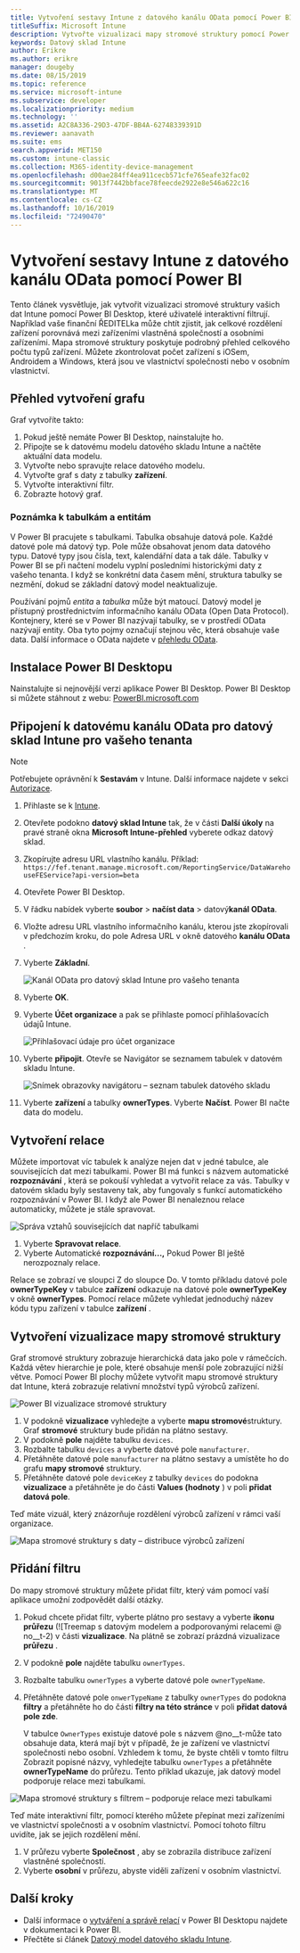 ```yaml
---
title: Vytvoření sestavy Intune z datového kanálu OData pomocí Power BI
titleSuffix: Microsoft Intune
description: Vytvořte vizualizaci mapy stromové struktury pomocí Power BI Desktopu s interaktivním filtrem z rozhraní API datového skladu Intune.
keywords: Datový sklad Intune
author: Erikre
ms.author: erikre
manager: dougeby
ms.date: 08/15/2019
ms.topic: reference
ms.service: microsoft-intune
ms.subservice: developer
ms.localizationpriority: medium
ms.technology: ''
ms.assetid: A2C8A336-29D3-47DF-BB4A-62748339391D
ms.reviewer: aanavath
ms.suite: ems
search.appverid: MET150
ms.custom: intune-classic
ms.collection: M365-identity-device-management
ms.openlocfilehash: d00ae284ff4ea911cecb571cfe765eafe32fac02
ms.sourcegitcommit: 9013f7442bbface78feecde2922e8e546a622c16
ms.translationtype: MT
ms.contentlocale: cs-CZ
ms.lasthandoff: 10/16/2019
ms.locfileid: "72490470"
---
```

# <a name="create-an-intune-report-from-the-odata-feed-with-power-bi"></a>Vytvoření sestavy Intune z datového kanálu OData pomocí Power BI

Tento článek vysvětluje, jak vytvořit vizualizaci stromové struktury vašich dat Intune pomocí Power BI Desktop, které uživatelé interaktivní filtrují. Například vaše finanční ŘEDITELka může chtít zjistit, jak celkové rozdělení zařízení porovnává mezi zařízeními vlastněná společností a osobními zařízeními. Mapa stromové struktury poskytuje podrobný přehled celkového počtu typů zařízení. Můžete zkontrolovat počet zařízení s iOSem, Androidem a Windows, která jsou ve vlastnictví společnosti nebo v osobním vlastnictví.

## <a name="overview-of-creating-the-chart"></a>Přehled vytvoření grafu

Graf vytvoříte takto:
1. Pokud ještě nemáte Power BI Desktop, nainstalujte ho.
2. Připojte se k datovému modelu datového skladu Intune a načtěte aktuální data modelu.
3. Vytvořte nebo spravujte relace datového modelu.
4. Vytvořte graf s daty z tabulky **zařízení**.
5. Vytvořte interaktivní filtr.
6. Zobrazte hotový graf.

### <a name="a-note-about-tables-and-entities"></a>Poznámka k tabulkám a entitám

V Power BI pracujete s tabulkami. Tabulka obsahuje datová pole. Každé datové pole má datový typ. Pole může obsahovat jenom data datového typu. Datové typy jsou čísla, text, kalendářní data a tak dále. Tabulky v Power BI se při načtení modelu vyplní posledními historickými daty z vašeho tenanta. I když se konkrétní data časem mění, struktura tabulky se nezmění, dokud se základní datový model neaktualizuje.

Používání pojmů *entita* a *tabulka* může být matoucí. Datový model je přístupný prostřednictvím informačního kanálu OData (Open Data Protocol). Kontejnery, které se v Power BI nazývají tabulky, se v prostředí OData nazývají entity. Oba tyto pojmy označují stejnou věc, která obsahuje vaše data. Další informace o OData najdete v [přehledu OData](/odata/overview).

## <a name="install-power-bi-desktop"></a>Instalace Power BI Desktopu

Nainstalujte si nejnovější verzi aplikace Power BI Desktop. Power BI Desktop si můžete stáhnout z webu: [PowerBI.microsoft.com](https://powerbi.microsoft.com/desktop)

## <a name="connect-to-the-odata-feed-for-the-intune-data-warehouse-for-your-tenant"></a>Připojení k datovému kanálu OData pro datový sklad Intune pro vašeho tenanta

> [!Note]  
> Potřebujete oprávnění k **Sestavám** v Intune. Další informace najdete v sekci [Autorizace](../reports-api-url.md).

1. Přihlaste se k [Intune](https://go.microsoft.com/fwlink/?linkid=2090973).
2. Otevřete podokno **datový sklad Intune** tak, že v části **Další úkoly** na pravé straně okna **Microsoft Intune-přehled** vyberete odkaz datový sklad.
3. Zkopírujte adresu URL vlastního kanálu. Příklad: `https://fef.tenant.manage.microsoft.com/ReportingService/DataWarehouseFEService?api-version=beta`
4. Otevřete Power BI Desktop.
5. V řádku nabídek vyberte **soubor** > **načíst data** >  datový**kanál OData**.
6. Vložte adresu URL vlastního informačního kanálu, kterou jste zkopírovali v předchozím kroku, do pole Adresa URL v okně datového **kanálu OData** .
7. Vyberte **Základní**.

    ![Kanál OData pro datový sklad Intune pro vašeho tenanta](./media/reports-proc-create-with-odata/reports-create-01-odatafeed.png)

8. Vyberte **OK**.
9. Vyberte **Účet organizace** a pak se přihlaste pomocí přihlašovacích údajů Intune.

    ![Přihlašovací údaje pro účet organizace](./media/reports-proc-create-with-odata/reports-create-02-org-account.png)

10. Vyberte **připojit**. Otevře se Navigátor se seznamem tabulek v datovém skladu Intune.

    ![Snímek obrazovky navigátoru – seznam tabulek datového skladu](./media/reports-proc-create-with-odata/reports-create-02-loadentities.png)

11. Vyberte **zařízení** a tabulky **ownerTypes**.  Vyberte **Načíst**. Power BI načte data do modelu.

## <a name="create-a-relationship"></a>Vytvoření relace

Můžete importovat víc tabulek k analýze nejen dat v jedné tabulce, ale souvisejících dat mezi tabulkami. Power BI má funkci s názvem automatické **rozpoznávání** , která se pokouší vyhledat a vytvořit relace za vás. Tabulky v datovém skladu byly sestaveny tak, aby fungovaly s funkcí automatického rozpoznávání v Power BI. I když ale Power BI nenaleznou relace automaticky, můžete je stále spravovat.

![Správa vztahů souvisejících dat napříč tabulkami](./media/reports-proc-create-with-odata/reports-create-03-managerelationships.png)

1. Vyberte **Spravovat relace**.
2. Vyberte Automatické **rozpoznávání...,** Pokud Power BI ještě nerozpoznaly relace.

Relace se zobrazí ve sloupci Z do sloupce Do. V tomto příkladu datové pole **ownerTypeKey** v tabulce **zařízení** odkazuje na datové pole **ownerTypeKey** v okně **ownerTypes**. Pomocí relace můžete vyhledat jednoduchý název kódu typu zařízení v tabulce **zařízení** .

## <a name="create-a-treemap-visualization"></a>Vytvoření vizualizace mapy stromové struktury

Graf stromové struktury zobrazuje hierarchická data jako pole v rámečcích. Každá větev hierarchie je pole, které obsahuje menší pole zobrazující nižší větve. Pomocí Power BI plochy můžete vytvořit mapu stromové struktury dat Intune, která zobrazuje relativní množství typů výrobců zařízení.

![Power BI vizualizace stromové struktury](./media/reports-proc-create-with-odata/reports-create-03-treemap.png)

1. V podokně **vizualizace** vyhledejte a vyberte **mapu stromové**struktury. Graf **stromové** struktury bude přidán na plátno sestavy.
2. V podokně **pole** najděte tabulku `devices`.
3. Rozbalte tabulku `devices` a vyberte datové pole `manufacturer`.
4. Přetáhněte datové pole `manufacturer` na plátno sestavy a umístěte ho do grafu **mapy stromové** struktury.
5. Přetáhněte datové pole `deviceKey` z tabulky `devices` do podokna **vizualizace** a přetáhněte je do části **Values (hodnoty** ) v poli **přidat datová pole**.  

Teď máte vizuál, který znázorňuje rozdělení výrobců zařízení v rámci vaší organizace.

![Mapa stromové struktury s daty – distribuce výrobců zařízení](./media/reports-proc-create-with-odata/reports-create-06-treemapwdata.png)

## <a name="add-a-filter"></a>Přidání filtru

Do mapy stromové struktury můžete přidat filtr, který vám pomocí vaší aplikace umožní zodpovědět další otázky.

1. Pokud chcete přidat filtr, vyberte plátno pro sestavy a vyberte **ikonu průřezu** (![Treemap s datovým modelem a podporovanými relacemi @ no__t-2) v části **vizualizace**. Na plátně se zobrazí prázdná vizualizace **průřezu** .
2. V podokně **pole** najděte tabulku `ownerTypes`.
3. Rozbalte tabulku `ownerTypes` a vyberte datové pole `ownerTypeName`.
4. Přetáhněte datové pole `onwerTypeName` z tabulky `ownerTypes` do podokna **filtry** a přetáhněte ho do části **filtry na této stránce** v poli **přidat datová pole zde**.  

   V tabulce `OwnerTypes` existuje datové pole s názvem @no__t-může tato obsahuje data, která mají být v případě, že je zařízení ve vlastnictví společnosti nebo osobní. Vzhledem k tomu, že byste chtěli v tomto filtru Zobrazit popisné názvy, vyhledejte tabulku `ownerTypes` a přetáhněte **ownerTypeName** do průřezu. Tento příklad ukazuje, jak datový model podporuje relace mezi tabulkami.

![Mapa stromové struktury s filtrem – podporuje relace mezi tabulkami](./media/reports-proc-create-with-odata/reports-create-08_ownertype.png)

Teď máte interaktivní filtr, pomocí kterého můžete přepínat mezi zařízeními ve vlastnictví společnosti a v osobním vlastnictví. Pomocí tohoto filtru uvidíte, jak se jejich rozdělení mění.

1. V průřezu vyberte **Společnost** , aby se zobrazila distribuce zařízení vlastněné společností.
2. Vyberte **osobní** v průřezu, abyste viděli zařízení v osobním vlastnictví.

## <a name="next-steps"></a>Další kroky

- Další informace o [vytváření a správě relací](https://powerbi.microsoft.com/documentation/powerbi-desktop-create-and-manage-relationships/) v Power BI Desktopu najdete v dokumentaci k Power BI.
- Přečtěte si článek [Datový model datového skladu Intune](reports-ref-data-model.md).
